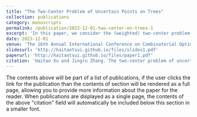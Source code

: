 ```yaml
---
title: "The Two-Center Problem of Uncertain Points on Trees"
collection: publications
category: manuscripts
permalink: /publication/2023-12-01-two-center-on-trees-1
excerpt: 'In this paper, we consider the (weighted) two-center problem of uncertain points on a tree. Given are a tree $T$ and a set $P$ of $n$ (weighted) uncertain points each of which has $m$ possible locations on $T$ associated with probabilities. The goal is to compute two points on $T$, i.e., two centers with respect to $\calP$, so that the maximum (weighted) expected distance of $n$ uncertain points to their own expected closest center is minimized. This problem can be solved in $O(|T|+ n^{2}\log n\log mn + mn\log^2 mn \log n)$ time by the algorithm for the general $k$-center problem. In this paper, we give a more efficient and simple algorithm that solves this problem in $O(|T| + mn\log mn)$ time.'
date: 2023-12-01
venue: 'The 16th Annual International Conference on Combinatorial Optimization and Applications'
slidesurl: 'http://haitaotsui.github.io/files/slides1.pdf'
paperurl: 'http://haitaotsui.github.io/files/paper1.pdf'
citation: 'Haitao Xu and Jingru Zhang. The two-center problem of uncertain points on trees. In Proc. of the 16th Annual International Conference on Combinatorial Optimization and Applications (COCOA), pages 485-697, 2023.'
---
```


The contents above will be part of a list of publications, if the user clicks the link for the publication than the contents of section will be rendered as a full page, allowing you to provide more information about the paper for the reader. When publications are displayed as a single page, the contents of the above "citation" field will automatically be included below this section in a smaller font.
